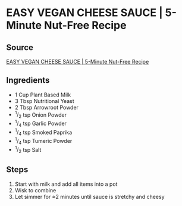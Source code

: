 # EASY VEGAN CHEESE SAUCE | 5-Minute Nut-Free Recipe

## Source
[EASY VEGAN CHEESE SAUCE | 5-Minute Nut-Free Recipe](https://youtu.be/O6nWpM-oRpw)

## Ingredients

* 1 Cup Plant Based Milk
* 3 Tbsp Nutritional Yeast
* 2 Tbsp Arrowroot Powder
* $^1/_2$ tsp Onion Powder
* $^1/_4$ tsp Garlic Powder
* $^1/_4$ tsp Smoked Paprika
* $^1/_4$ tsp Tumeric Powder
* $^1/_2$ tsp Salt

## Steps

1. Start with milk and add all items into a pot
2. Wisk to combine
3. Let simmer for ≈2 minutes until sauce is stretchy and cheesy
